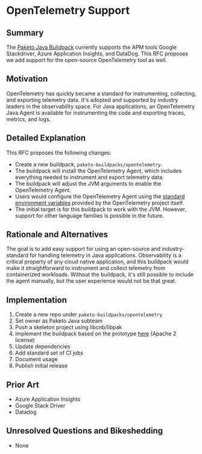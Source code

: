 # OpenTelemetry Support

## Summary

The [Paketo Java Buildpack](https://github.com/paketo-buildpacks/java) currently supports the APM tools Google Stackdriver, Azure Application Insights, and DataDog. This RFC proposes we add support for the open-source OpenTelemetry tool as well.

## Motivation

OpenTelemetry has quickly became a standard for instrumenting, collecting, and exporting telemetry data. It's adopted and supported by industry leaders in the observability space. For Java applications, an OpenTelemetry Java Agent is available for instrumenting the code and exporting traces, metrics, and logs.

## Detailed Explanation

This RFC proposes the following changes:

- Create a new buildpack, `paketo-buildpacks/opentelemetry`.
- The buildpack will install the OpenTelemetry Agent, which includes everything needed to instrument and export telemetry data.
- The buildpack will adjust the JVM arguments to enable the OpenTelemetry Agent.
- Users would configure the OpenTelemetry Agent using the [standard environment variables](https://opentelemetry.io/docs/instrumentation/java/automatic/agent-config/#configuring-the-agent) provided by the OpenTelemetry project itself.
- The initial target is for this buildpack to work with the JVM. However, support for other language families is possible in the future.

## Rationale and Alternatives

The goal is to add easy support for using an open-source and industry-standard for handling telemetry in Java applications. Observability is a critical property of any cloud native application, and this buildpack would make it straightforward to instrument and collect telemetry from containerized workloads. Without the buildpack, it's still possible to include the agent manually, but the user experience would not be that great.

## Implementation

1. Create a new repo under `paketo-buildpacks/opentelemetry`
2. Set owner as Paketo Java subteam
3. Push a skeleton project using libcnb/libpak
4. Implement the buildpack based on the prototype [here](https://github.com/ThomasVitale/buildpacks-opentelemetry) (Apache 2 license)
5. Update dependencies
6. Add standard set of CI jobs
7. Document usage
8. Publish initial release

## Prior Art

- Azure Application Insights
- Google Stack Driver
- Datadog

## Unresolved Questions and Bikeshedding

- None
